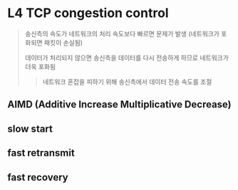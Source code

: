 # L4 TCP congestion control

> 송신측의 속도가 네트워크의 처리 속도보다 빠르면 문제가 발생 (네트워크가 포화되면 패킷이 손실됨)
>
> 데이터가 처리되지 않으면 송신측을 데이터를 다시 전송하게 하므로 네트워크가 더욱 포화됨
>
> > 네트워크 혼잡을 피하기 위해 송신측에서 데이터 전송 속도를 조절

## AIMD (Additive Increase Multiplicative Decrease)

## slow start

## fast retransmit

## fast recovery
